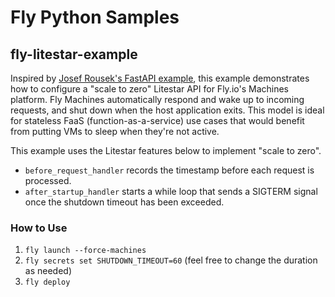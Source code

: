 # Fly Python Samples

## fly-litestar-example

Inspired by [Josef Rousek's FastAPI example](https://blog.rousek.name/2022/07/06/faas-on-fly-io-with-fastapi/), this example demonstrates how to configure a "scale to zero" Litestar API for Fly.io's Machines platform. Fly Machines automatically respond and wake up to incoming requests, and shut down when the host application exits. This model is ideal for stateless FaaS (function-as-a-service) use cases that would benefit from putting VMs to sleep when they're not active.

This example uses the Litestar features below to implement "scale to zero".

* `before_request_handler` records the timestamp before each request is processed.
* `after_startup_handler` starts a while loop that sends a SIGTERM signal once the shutdown timeout has been exceeded. 

### How to Use

1. `fly launch --force-machines`
2. `fly secrets set SHUTDOWN_TIMEOUT=60` (feel free to change the duration as needed)
3. `fly deploy`